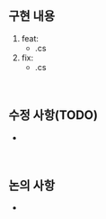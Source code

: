 <!--
자세한 개발 내용을 PR title로 달아주세요
    ex) feat(Clue): set clue random position and type
        fix(Player): resolve player movement error
        refactor(UI): add UIManager
!-->
## 구현 내용
<!--
PR이 포함한 변경사항과 관련 스크립트와 에셋을 명시해주세요
    ex) 1. player movement
          - playerController.cs
          - Homes.prefab
!-->
1. feat: 
   * .cs
2. fix: 
   * .cs

<br>

## 수정 사항(TODO)
<!--
보완해야 할 사항을 적어주세요
!-->
- 

<br>

## 논의 사항
<!--
개발이나 기획 관련 논의가 필요한 사항을 적어주세요
!-->
- 

